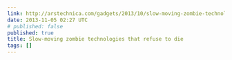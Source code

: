 ```yaml
---
link: http://arstechnica.com/gadgets/2013/10/slow-moving-zombie-technologies-that-refuse-to-die/
date: 2013-11-05 02:27 UTC
# published: false
published: true
title: Slow-moving zombie technologies that refuse to die
tags: []
---
```



